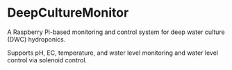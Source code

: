 # DeepCultureMonitor
A Raspberry Pi-based monitoring and control system for deep water culture (DWC) hydroponics.

Supports pH, EC, temperature, and water level monitoring and water level control via solenoid control.
